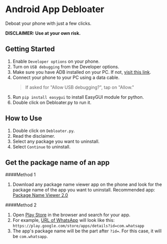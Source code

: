 # Android App Debloater

Deboat your phone with just a few clicks.

**DISCLAIMER: Use at your own risk.**

## Getting Started

1. Enable `Developer options` on your phone.
2. Turn on `USB debugging` from the Developer options.
3. Make sure you have ADB installed on your PC. If not, [visit this link](https://www.xda-developers.com/install-adb-windows-macos-linux/ "visit this link").
3. Connect your phone to your PC using a data cable.
   > If asked for "Allow USB debugging?", tap on "Allow."
4. Run `pip install easygui` to install EasyGUI module for python.
5. Double click on Debloater.py to run it.

## How to Use
1. Double click on `Debloater.py`.
2. Read the disclaimer.
3. Select any package you want to uninstall.
4. Select `Continue` to uninstall.

## Get the package name of an app
####Method 1
1. Download any package name viewer app on the phone and look for the package name of the app you want to uninstall. Recommended app: [Package Name Viewer 2.0](https://play.google.com/store/apps/details?id=com.csdroid.pkg "Package Name Viewer 2.0")

####Method 2
1. Open [Play Store](https://play.google.com/store "Play Store") in the browser and search for your app.
2. For example, [URL of WhatsApp](https://play.google.com/store/apps/details?id=com.whatsapp "URL of WhatsApp") will look like this: `https://play.google.com/store/apps/details?id=com.whatsapp`
3. The app's package name will be the part after `?id=`. For this case, it will be `com.whatsapp`.

